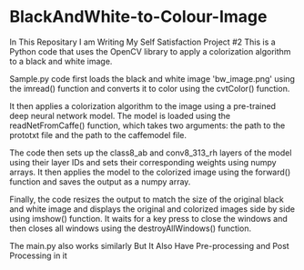 # BlackAndWhite-to-Colour-Image
In This Repositary I am Writing My Self Satisfaction Project #2
This is a Python code that uses the OpenCV library to apply a colorization algorithm to a black and white image.

Sample.py code first loads the black and white image 'bw_image.png' using the imread() function and converts it to color using the cvtColor() function.

It then applies a colorization algorithm to the image using a pre-trained deep neural network model. The model is loaded using the readNetFromCaffe() function, which takes two arguments: the path to the prototxt file and the path to the caffemodel file.

The code then sets up the class8_ab and conv8_313_rh layers of the model using their layer IDs and sets their corresponding weights using numpy arrays. It then applies the model to the colorized image using the forward() function and saves the output as a numpy array.

Finally, the code resizes the output to match the size of the original black and white image and displays the original and colorized images side by side using imshow() function. It waits for a key press to close the windows and then closes all windows using the destroyAllWindows() function.


The main.py also works similarly But It Also Have Pre-processing and Post Processing in it
